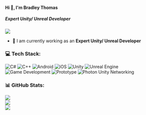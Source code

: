 #### Hi 👋, I'm Bradley Thomas
##### **Expert Unity/ Unreal Developer**

[![](https://visitcount.itsvg.in/api?id=bradleythomas1223&icon=0&color=9)](https://visitcount.itsvg.in)

- 🔭 I am currently working as an **Expert Unity/ Unreal Developer**

### 💻 Tech Stack:
![C#](https://img.shields.io/badge/c%23-%23239120.svg?style=flat&logo=c-sharp&logoColor=white) ![C++](https://img.shields.io/badge/c++-%2300599C.svg?style=flat&logo=c%2B%2B&logoColor=white) ![Android](https://img.shields.io/badge/Android-3DDC84?style=flat&logo=android&logoColor=white) ![iOS](https://img.shields.io/badge/iOS-000000?style=flat&logo=ios&logoColor=white) ![Unity](https://img.shields.io/badge/unity-%23000000.svg?style=flat&logo=unity&logoColor=white) ![Unreal Engine](https://img.shields.io/badge/unrealengine-%23313131.svg?style=flat&logo=unrealengine&logoColor=white) ![Game Development](https://img.shields.io/badge/Game-Development-%23039BE5.svg?style=flat&logo=Game-Development) ![Prototype](https://img.shields.io/badge/Prototype-%23632CA6.svg?style=flat&logo=Prototypeg&logoColor=white) ![Photon Unity Networking](https://img.shields.io/badge/PhotonUnityNetworking-%233333FF.svg?style=flat&logo=PhotonUnityNetworking&logoColor=white)








### 📊 GitHub Stats:
![](https://github-readme-stats.vercel.app/api?username=bradleythomas1223&theme=radical&hide_border=false&include_all_commits=false&count_private=false)<br/>
![](https://github-readme-streak-stats.herokuapp.com/?user=bradleythomas1223&theme=radical&hide_border=false)<br/>
![](https://github-readme-stats.vercel.app/api/top-langs/?username=bradleythomas1223&theme=radical&hide_border=false&include_all_commits=false&count_private=false&layout=compact)
